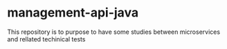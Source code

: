 # management-api-java
This repository is to purpose to have some studies between microservices and rellated techinical tests

